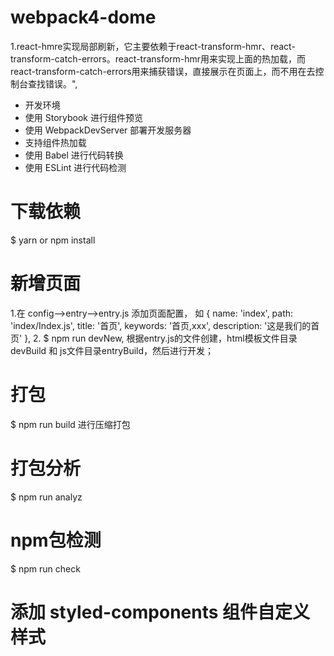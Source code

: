 # webpack4-dome
1.react-hmre实现局部刷新，它主要依赖于react-transform-hmr、react-transform-catch-errors。react-transform-hmr用来实现上面的热加载，而react-transform-catch-errors用来捕获错误，直接展示在页面上，而不用在去控制台查找错误。",

- 开发环境
- 使用 Storybook 进行组件预览
- 使用 WebpackDevServer 部署开发服务器
- 支持组件热加载
- 使用 Babel 进行代码转换
- 使用 ESLint 进行代码检测

# 下载依赖
$ yarn or npm install

# 新增页面
1.在 config-->entry-->entry.js 添加页面配置，
如 {
name: 'index',
path: 'index/Index.js',
title: '首页',
keywords: '首页,xxx',
description: '这是我们的首页'
},
2. $ npm run devNew, 根据entry.js的文件创建，html模板文件目录devBuild 和 js文件目录entryBuild，然后进行开发；

# 打包
$ npm run build 进行压缩打包

# 打包分析
$ npm run analyz

# npm包检测
$ npm run check

# 添加 styled-components 组件自定义样式
